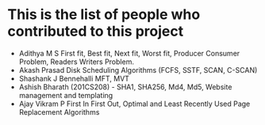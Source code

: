 # This is the list of people who contributed to this project
- Adithya M S      First fit, Best fit, Next fit, Worst fit, Producer Consumer Problem, Readers Writers Problem.
- Akash Prasad     Disk Scheduling Algorithms (FCFS, SSTF, SCAN, C-SCAN)
- Shashank J Bennehalli       MFT, MVT
- Ashish Bharath (201CS208) - SHA1, SHA256, Md4, Md5, Website management and templating
- Ajay Vikram P    First In First Out, Optimal and Least Recently Used Page Replacement Algorithms
